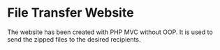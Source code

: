# File Transfer Website
The website has been created with PHP MVC without OOP.
It is used to send the zipped files to the desired recipients.
